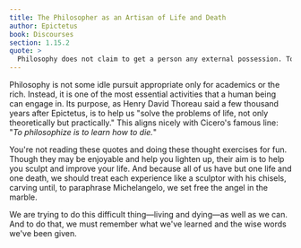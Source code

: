 ```yaml
---
title: The Philosopher as an Artisan of Life and Death
author: Epictetus
book: Discourses
section: 1.15.2
quote: >
  Philosophy does not claim to get a person any external possession. To do so would be beyond its field. As wood is to the carpenter, bronze to the sculptor, so our own lives are the proper material in the art of living.
---
```


Philosophy is not some idle pursuit appropriate only for academics or the rich. Instead, it is one of the most essential activities that a human being can engage in. Its purpose, as Henry David Thoreau said a few thousand years after Epictetus, is to help us "solve the problems of life, not only theoretically but practically." This aligns nicely with Cicero's famous line: "_To philosophize is to learn how to die._"

You're not reading these quotes and doing these thought exercises for fun. Though they may be enjoyable and help you lighten up, their aim is to help you sculpt and improve your life. And because all of us have but one life and one death, we should treat each experience like a sculptor with his chisels, carving until, to paraphrase Michelangelo, we set free the angel in the marble.

We are trying to do this difficult thing—living and dying—as well as we can. And to do that, we must remember what we've learned and the wise words we've been given.
